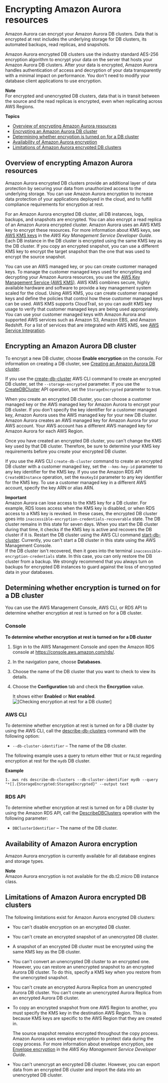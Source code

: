 # Encrypting Amazon Aurora resources<a name="Overview.Encryption"></a>

Amazon Aurora can encrypt your Amazon Aurora DB clusters\. Data that is encrypted at rest includes the underlying storage for DB clusters, its automated backups, read replicas, and snapshots\.

Amazon Aurora encrypted DB clusters use the industry standard AES\-256 encryption algorithm to encrypt your data on the server that hosts your Amazon Aurora DB clusters\. After your data is encrypted, Amazon Aurora handles authentication of access and decryption of your data transparently with a minimal impact on performance\. You don't need to modify your database client applications to use encryption\.

**Note**  
For encrypted and unencrypted DB clusters, data that is in transit between the source and the read replicas is encrypted, even when replicating across AWS Regions\.

**Topics**
+ [Overview of encrypting Amazon Aurora resources](#Overview.Encryption.Overview)
+ [Encrypting an Amazon Aurora DB cluster](#Overview.Encryption.Enabling)
+ [Determining whether encryption is turned on for a DB cluster](#Overview.Encryption.Determining)
+ [Availability of Amazon Aurora encryption](#Overview.Encryption.Availability)
+ [Limitations of Amazon Aurora encrypted DB clusters](#Overview.Encryption.Limitations)

## Overview of encrypting Amazon Aurora resources<a name="Overview.Encryption.Overview"></a>

Amazon Aurora encrypted DB clusters provide an additional layer of data protection by securing your data from unauthorized access to the underlying storage\. You can use Amazon Aurora encryption to increase data protection of your applications deployed in the cloud, and to fulfill compliance requirements for encryption at rest\.

For an Amazon Aurora encrypted DB cluster, all DB instances, logs, backups, and snapshots are encrypted\. You can also encrypt a read replica of an Amazon Aurora encrypted cluster\. Amazon Aurora uses an AWS KMS key to encrypt these resources\. For more information about KMS keys, see [AWS KMS keys](https://docs.aws.amazon.com/kms/latest/developerguide/concepts.html#kms_keys) in the *AWS Key Management Service Developer Guide*\. Each DB instance in the DB cluster is encrypted using the same KMS key as the DB cluster\. If you copy an encrypted snapshot, you can use a different KMS key to encrypt the target snapshot than the one that was used to encrypt the source snapshot\.

You can use an AWS managed key, or you can create customer managed keys\. To manage the customer managed keys used for encrypting and decrypting your Amazon Aurora resources, you use the [AWS Key Management Service \(AWS KMS\)](https://docs.aws.amazon.com/kms/latest/developerguide/)\. AWS KMS combines secure, highly available hardware and software to provide a key management system scaled for the cloud\. Using AWS KMS, you can create customer managed keys and define the policies that control how these customer managed keys can be used\. AWS KMS supports CloudTrail, so you can audit KMS key usage to verify that customer managed keys are being used appropriately\. You can use your customer managed keys with Amazon Aurora and supported AWS services such as Amazon S3, Amazon EBS, and Amazon Redshift\. For a list of services that are integrated with AWS KMS, see [AWS Service Integration](http://aws.amazon.com/kms/features/#AWS_Service_Integration)\.

## Encrypting an Amazon Aurora DB cluster<a name="Overview.Encryption.Enabling"></a>

To encrypt a new DB cluster, choose **Enable encryption** on the console\. For information on creating a DB cluster, see [Creating an Amazon Aurora DB cluster](Aurora.CreateInstance.md)\.

If you use the [create\-db\-cluster](https://docs.aws.amazon.com/cli/latest/reference/rds/create-db-cluster.html) AWS CLI command to create an encrypted DB cluster, set the `--storage-encrypted` parameter\. If you use the [CreateDBCluster](https://docs.aws.amazon.com/AmazonRDS/latest/APIReference/API_CreateDBCluster.html) API operation, set the `StorageEncrypted` parameter to true\.

When you create an encrypted DB cluster, you can choose a customer managed key or the AWS managed key for Amazon Aurora to encrypt your DB cluster\. If you don't specify the key identifier for a customer managed key, Amazon Aurora uses the AWS managed key for your new DB cluster\. Amazon Aurora creates an AWS managed key for Amazon Aurora for your AWS account\. Your AWS account has a different AWS managed key for Amazon Aurora for each AWS Region\.

Once you have created an encrypted DB cluster, you can't change the KMS key used by that DB cluster\. Therefore, be sure to determine your KMS key requirements before you create your encrypted DB cluster\.

If you use the AWS CLI `create-db-cluster` command to create an encrypted DB cluster with a customer managed key, set the `--kms-key-id` parameter to any key identifier for the KMS key\. If you use the Amazon RDS API `CreateDBInstance` operation, set the `KmsKeyId` parameter to any key identifier for the KMS key\. To use a customer managed key in a different AWS account, specify the key ARN or alias ARN\.

**Important**  
Amazon Aurora can lose access to the KMS key for a DB cluster\. For example, RDS loses access when the KMS key is disabled, or when RDS access to a KMS key is revoked\. In these cases, the encrypted DB cluster goes into `inaccessible-encryption-credentials-recoverable` state\. The DB cluster remains in this state for seven days\. When you start the DB cluster during that time, it checks if the KMS key is active and recovers the DB cluster if it is\. Restart the DB cluster using the AWS CLI command [start\-db\-cluster](https://docs.aws.amazon.com/cli/latest/reference/rds/start-db-cluster.html)\. Currently, you can't start a DB cluster in this state using the AWS Management Console\.  
If the DB cluster isn't recovered, then it goes into the terminal `inaccessible-encryption-credentials` state\. In this case, you can only restore the DB cluster from a backup\. We strongly recommend that you always turn on backups for encrypted DB instances to guard against the loss of encrypted data in your databases\.

## Determining whether encryption is turned on for a DB cluster<a name="Overview.Encryption.Determining"></a>

You can use the AWS Management Console, AWS CLI, or RDS API to determine whether encryption at rest is turned on for a DB cluster\.

### Console<a name="Overview.Encryption.Determining.CON"></a>

**To determine whether encryption at rest is turned on for a DB cluster**

1. Sign in to the AWS Management Console and open the Amazon RDS console at [https://console\.aws\.amazon\.com/rds/](https://console.aws.amazon.com/rds/)\.

1. In the navigation pane, choose **Databases**\.

1. Choose the name of the DB cluster that you want to check to view its details\.

1. Choose the **Configuration** tab and check the **Encryption** value\.

   It shows either **Enabled** or **Not enabled**\.  
![\[Checking encryption at rest for a DB cluster\]](http://docs.aws.amazon.com/AmazonRDS/latest/AuroraUserGuide/images/encryption-check-db-cluster.png)

### AWS CLI<a name="Overview.Encryption.Determining.CLI"></a>

To determine whether encryption at rest is turned on for a DB cluster by using the AWS CLI, call the [describe\-db\-clusters](https://docs.aws.amazon.com/cli/latest/reference/rds/describe-db-clusters.html) command with the following option: 
+ `--db-cluster-identifier` – The name of the DB cluster\.

The following example uses a query to return either `TRUE` or `FALSE` regarding encryption at rest for the `mydb` DB cluster\.

**Example**  

```
1. aws rds describe-db-clusters --db-cluster-identifier mydb --query "*[].{StorageEncrypted:StorageEncrypted}" --output text
```

### RDS API<a name="Overview.Encryption.Determining.API"></a>

To determine whether encryption at rest is turned on for a DB cluster by using the Amazon RDS API, call the [DescribeDBClusters](https://docs.aws.amazon.com/AmazonRDS/latest/APIReference/API_DescribeDBClusters.html) operation with the following parameter: 
+ `DBClusterIdentifier` – The name of the DB cluster\.

## Availability of Amazon Aurora encryption<a name="Overview.Encryption.Availability"></a>

Amazon Aurora encryption is currently available for all database engines and storage types\.

**Note**  
Amazon Aurora encryption is not available for the db\.t2\.micro DB instance class\.

## Limitations of Amazon Aurora encrypted DB clusters<a name="Overview.Encryption.Limitations"></a>

The following limitations exist for Amazon Aurora encrypted DB clusters:
+ You can't disable encryption on an encrypted DB cluster\.
+ You can't create an encrypted snapshot of an unencrypted DB cluster\.
+ A snapshot of an encrypted DB cluster must be encrypted using the same KMS key as the DB cluster\.
+ You can't convert an unencrypted DB cluster to an encrypted one\. However, you can restore an unencrypted snapshot to an encrypted Aurora DB cluster\. To do this, specify a KMS key when you restore from the unencrypted snapshot\.
+ You can't create an encrypted Aurora Replica from an unencrypted Aurora DB cluster\. You can't create an unencrypted Aurora Replica from an encrypted Aurora DB cluster\.
+ To copy an encrypted snapshot from one AWS Region to another, you must specify the KMS key in the destination AWS Region\. This is because KMS keys are specific to the AWS Region that they are created in\.

  The source snapshot remains encrypted throughout the copy process\. Amazon Aurora uses envelope encryption to protect data during the copy process\. For more information about envelope encryption, see [ Envelope encryption](https://docs.aws.amazon.com/kms/latest/developerguide/concepts.html#enveloping) in the *AWS Key Management Service Developer Guide*\.
+ You can't unencrypt an encrypted DB cluster\. However, you can export data from an encrypted DB cluster and import the data into an unencrypted DB cluster\.